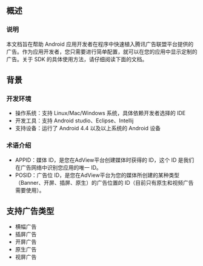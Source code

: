 ## 概述

### 说明

  本文档旨在帮助 Android 应用开发者在程序中快速植入腾讯广告联盟平台提供的广告。作为应用开发者，您只需要进行简单配置，就可以在您的应用中显示定制的广告。关于 SDK 的具体使用方法，请仔细阅读下面的文档。
  
## 背景

### 开发环境
- 操作系统：支持 Linux/Mac/Windows 系统，具体依赖开发者选择的 IDE
- 开发工具：支持 Android studio、Eclipse、Intellij
- 支持设备：运行了 Android 4.4 以及以上系统的 Android 设备

### 术语介绍
- APPID：媒体 ID，是您在AdView平台创建媒体时获得的 ID，这个 ID 是我们在广告网络中识别您应用的唯一 ID。
- POSID：广告位 ID，是您在AdView平台为您的媒体所创建的某种类型（Banner、开屏、插屏、原生）的广告位置的 ID（目前只有原生和视频广告需要使用）。

## 支持广告类型

- 横幅广告
- 插屏广告
- 开屏广告
- 原生广告
- 视屏广告

